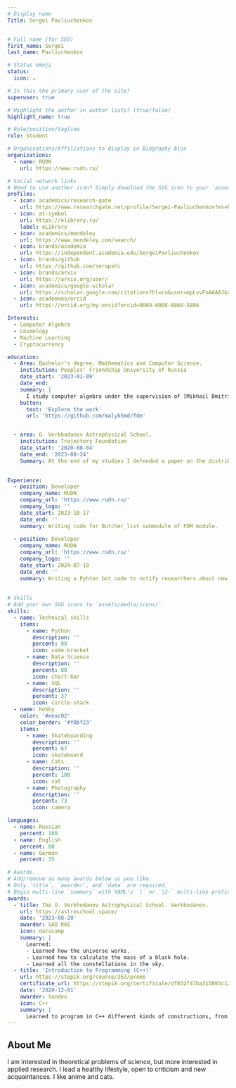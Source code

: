 ```yaml
---
# Display name
Title: Sergei Pavliuchenkov 


# Full name (for SEO)
first_name: Sergei
last_name: Pavliuchenkov

# Status emoji
status:
  icon: ☕️

# Is this the primary user of the site?
superuser: true

# Highlight the author in author lists? (true/false)
highlight_name: true

# Role/position/tagline
role: Student

# Organizations/Affiliations to display in Biography blox
organizations:
  - name: RUDN
    url: https://www.rudn.ru/

# Social network links
# Need to use another icon? Simply download the SVG icon to your `assets/media/icons/` folder.
profiles:
  - icon: academics/research-gate
    url: https://www.researchgate.net/profile/Sergei-Pavliuchenkov?ev=hdr_xprf&_tp=eyJjb250ZXh0Ijp7ImZpcnN0UGFnZSI6ImxvZ2luIiwicGFnZSI6ImhvbWUiLCJwcmV2aW91c1BhZ2UiOiJsb2dpbiIsInBvc2l0aW9uIjoiZ2xvYmFsSGVhZGVyIn19
  - icon: at-symbol
    url: https://elibrary.ru/
    label: eLibrary
  - icon: academics/mendeley
    url: https://www.mendeley.com/search/
  - icon: brands/academia
    url: https://independent.academia.edu/SergeiPavliuchenkov
  - icon: brands/github
    url: https://github.com/serapshi
  - icon: brands/arxiv
    url: https://arxiv.org/user/
  - icon: academics/google-scholar
    url: https://scholar.google.com/citations?hl=ru&user=mpLvvFoAAAAJ&scilu=&scisig=ANI4uE0AAAAAZtq2DLQw_LpCR7hgRPwQsQALVcs&gmla=AC6lMd-Hsbh7AAJhwLMAZ4bkVL75LDYdIDVYP8CcarYbFyKKo2BKFH3SU9IhNCp8EBZYGZ6P3JtJZ05kCkh0jG6KKMefhOk5aGl9WrBppHFXLokRvuuHSvZvTPXHfI8Zsrxl68rl&sciund=16294625035915473630
  - icon: academons/orcid
    url: https://orcid.org/my-orcid?orcid=0009-0008-8860-5886

Interests:
  - Computer Algebra
  - Cosmology
  - Machine Learning
  - Cryptocurrency

education:
  - Area: Bachelor's degree, Mathematics and Computer Science.
    institution: Peoples' Friendship University of Russia
    date_start: '2023-01-09'
    date_end: 
    summary: |
      I study computer algebra under the supervision of [Mikhail Dmitrievich Malykh](https://malykhmd.neocities.org/).
    button:
      text: 'Explore the work'
      url: 'https://github.com/malykhmd/fdm'


  - area: O. Verkhodanov Astrophysical School.
    institution: Trajectory Foundation
    date_start: '2020-08-04'
    date_end: '2023-08-24'
    Summary: At the end of my studies I defended a paper on the distribution of PAHs in IKKT. 

      
Experience:
  - position: Developer
    company_name: RUDN
    company_url: 'https://www.rudn.ru/'
    company_logo: ''
    date_start: 2023-10-17
    date_end: ''
    summary: Writing code for Butcher_list submodule of FDM module. 
      
  - position: Developer
    company_name: RUDN
    company_url: 'https://www.rudn.ru/'
    company_logo: ''
    date_start: 2024-07-10
    date_end: ''
    summary: Writing a Pyhton bot code to notify researchers about new grants.
      
    
# Skills
# Add your own SVG icons to `assets/media/icons/`.
skills:
  - name: Technical skills
    items:
      - name: Python
        description: ''
        percent: 88
        icon: code-bracket
      - name: Data Science
        description: ''
        percent: 80
        icon: chart-bar
      - name: SQL
        description: ''
        percent: 37
        icon: circle-stack
  - name: Hobby
    color: '#eeac02'
    color_border: '#f0bf23'
    items:
      - name: Skateboarding
        description: ''
        percent: 67
        icon: skateboard
      - name: Cats
        description: ''
        percent: 100
        icon: cat
      - name: Photography
        description: ''
        percent: 73
        icon: camera

languages:
  - name: Russian
    percent: 100
  - name: English
    percent: 80
  - name: German
    percent: 35

# Awards.
# Add/remove as many awards below as you like.
# Only `title`, `awarder`, and `date` are required.
# Begin multi-line `summary` with YAML's `|` or `|2-` multi-line prefix and indent 2 spaces below.
awards:
  - title: The O. Verkhodanov Astrophysical School. Verkhodanov.
    url: https://astroschool.space/
    date: '2023-08-20'
    awarder: SAO RAS
    icon: datacamp
    summary: |
      Learned:
      - Learned how the universe works.
      - Learned how to calculate the mass of a black hole.
      - Learned all the constellations in the sky.
  - title: 'Introduction to Programming (C++)'
    url: https://stepik.org/course/363/promo
    certificate_url: https://stepik.org/certificate/df032f47ba315803c12ca86172c58ee48d8ad108.pdf
    date: '2020-12-01'
    awarder: Yandex
    icon: C++
    summary: |
      Learned to program in C++ different kinds of constructions, from loops to structures. 
---
```


## About Me

I am interested in theoretical problems of science, but more interested in applied research. I lead a healthy lifestyle, open to criticism and new acquaintances. I like anime and cats.
